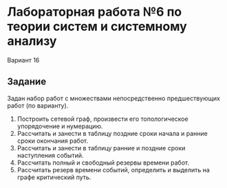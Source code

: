 # Лабораторная работа №6 по теории систем и системному анализу

Вариант 16

## Задание

Задан набор работ с множествами непосредственно предшествующих работ (по варианту).
1. Построить сетевой граф, произвести его топологическое упорядочение и нумерацию.
2. Рассчитать и занести в таблицу поздние сроки начала и ранние сроки окончания работ.
3. Рассчитать и занести в таблицу ранние и поздние сроки наступления событий.
4. Рассчитать полный и свободный резервы времени работ.
5. Рассчитать резерв времени событий, определить и выделить на графе критический путь.
